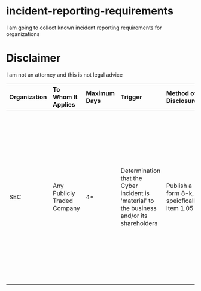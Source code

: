 # incident-reporting-requirements
I am going to collect known incident reporting requirements for organizations

# Disclaimer
I am not an attorney and this is not legal advice

|Organization|To Whom It Applies|Maximum Days|Trigger|Method of Disclosure|Ref|Notes|
|:-----------|:-----------------|:-----------|:------|:-------------------|:--|:----|
|SEC|Any Publicly Traded Company|4*|Determination that the Cyber incident is 'material' to the business and/or its shareholders|Publish a form 8-k, speicfically Item 1.05|[SEC publication](https://www.sec.gov/newsroom/speeches-statements/gerding-cybersecurity-incidents-05212024)|*The Attorney General may determine if the incident poses a risk to national security or public safety and notifies SEC in writing. If this is done, then the 4 days may be adjusted|
